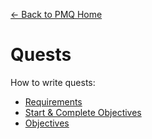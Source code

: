 [← Back to PMQ Home](../index.md)

# Quests

How to write quests:

* [Requirements](requirements.md)
* [Start & Complete Objectives](startcomplete.md)
* [Objectives](objectives/index.md)
